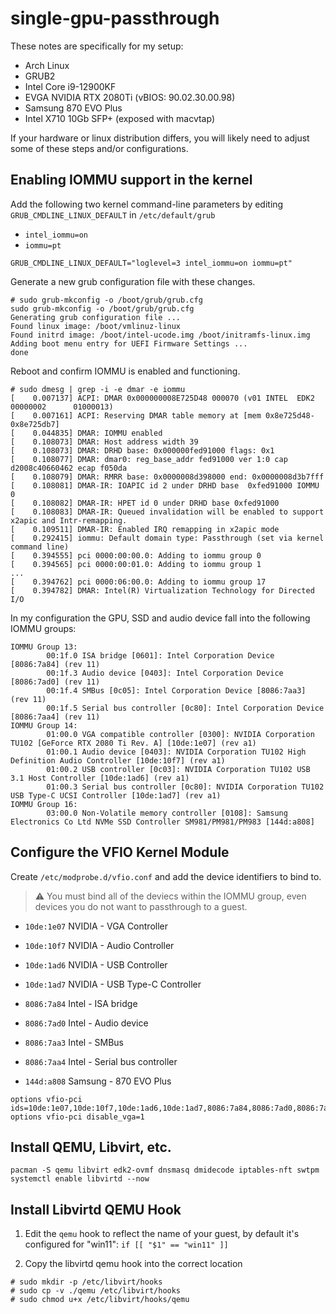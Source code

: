 # single-gpu-passthrough

These notes are specifically for my setup:
  * Arch Linux
  * GRUB2
  * Intel Core i9-12900KF
  * EVGA NVIDIA RTX 2080Ti (vBIOS: 90.02.30.00.98)
  * Samsung 870 EVO Plus
  * Intel X710 10Gb SFP+ (exposed with macvtap)

  If your hardware or linux distribution differs, you will likely need to
  adjust some of these steps and/or configurations.

## Enabling IOMMU support in the kernel
Add the following two kernel command-line parameters by editing
`GRUB_CMDLINE_LINUX_DEFAULT` in `/etc/default/grub`
* `intel_iommu=on`
* `iommu=pt`

```shell
GRUB_CMDLINE_LINUX_DEFAULT="loglevel=3 intel_iommu=on iommu=pt"
```

Generate a new grub configuration file with these changes.
```
# sudo grub-mkconfig -o /boot/grub/grub.cfg
sudo grub-mkconfig -o /boot/grub/grub.cfg
Generating grub configuration file ...
Found linux image: /boot/vmlinuz-linux
Found initrd image: /boot/intel-ucode.img /boot/initramfs-linux.img
Adding boot menu entry for UEFI Firmware Settings ...
done
```

Reboot and confirm IOMMU is enabled and functioning.
```
# sudo dmesg | grep -i -e dmar -e iommu
[    0.007137] ACPI: DMAR 0x000000008E725D48 000070 (v01 INTEL  EDK2     00000002      01000013)
[    0.007161] ACPI: Reserving DMAR table memory at [mem 0x8e725d48-0x8e725db7]
[    0.044835] DMAR: IOMMU enabled
[    0.108073] DMAR: Host address width 39
[    0.108073] DMAR: DRHD base: 0x000000fed91000 flags: 0x1
[    0.108077] DMAR: dmar0: reg_base_addr fed91000 ver 1:0 cap d2008c40660462 ecap f050da
[    0.108079] DMAR: RMRR base: 0x0000008d398000 end: 0x0000008d3b7fff
[    0.108081] DMAR-IR: IOAPIC id 2 under DRHD base  0xfed91000 IOMMU 0
[    0.108082] DMAR-IR: HPET id 0 under DRHD base 0xfed91000
[    0.108083] DMAR-IR: Queued invalidation will be enabled to support x2apic and Intr-remapping.
[    0.109511] DMAR-IR: Enabled IRQ remapping in x2apic mode
[    0.292415] iommu: Default domain type: Passthrough (set via kernel command line)
[    0.394555] pci 0000:00:00.0: Adding to iommu group 0
[    0.394565] pci 0000:00:01.0: Adding to iommu group 1
...
[    0.394762] pci 0000:06:00.0: Adding to iommu group 17
[    0.394782] DMAR: Intel(R) Virtualization Technology for Directed I/O
```

In my configuration the GPU, SSD and audio device fall into the following
IOMMU groups:
```
IOMMU Group 13:
        00:1f.0 ISA bridge [0601]: Intel Corporation Device [8086:7a84] (rev 11)
        00:1f.3 Audio device [0403]: Intel Corporation Device [8086:7ad0] (rev 11)
        00:1f.4 SMBus [0c05]: Intel Corporation Device [8086:7aa3] (rev 11)
        00:1f.5 Serial bus controller [0c80]: Intel Corporation Device [8086:7aa4] (rev 11)
IOMMU Group 14:
        01:00.0 VGA compatible controller [0300]: NVIDIA Corporation TU102 [GeForce RTX 2080 Ti Rev. A] [10de:1e07] (rev a1)
        01:00.1 Audio device [0403]: NVIDIA Corporation TU102 High Definition Audio Controller [10de:10f7] (rev a1)
        01:00.2 USB controller [0c03]: NVIDIA Corporation TU102 USB 3.1 Host Controller [10de:1ad6] (rev a1)
        01:00.3 Serial bus controller [0c80]: NVIDIA Corporation TU102 USB Type-C UCSI Controller [10de:1ad7] (rev a1)
IOMMU Group 16:
        03:00.0 Non-Volatile memory controller [0108]: Samsung Electronics Co Ltd NVMe SSD Controller SM981/PM981/PM983 [144d:a808]
```

## Configure the VFIO Kernel Module
Create `/etc/modprobe.d/vfio.conf` and add the device identifiers to bind to.

> :warning: You must bind all of the deviecs within the IOMMU group,
even devices you do not want to passthrough to a guest.

* `10de:1e07` NVIDIA - VGA Controller
* `10de:10f7` NVIDIA - Audio Controller
* `10de:1ad6` NVIDIA - USB Controller
* `10de:1ad7` NVIDIA - USB Type-C Controller

* `8086:7a84` Intel - ISA bridge
* `8086:7ad0` Intel - Audio device
* `8086:7aa3` Intel - SMBus
* `8086:7aa4` Intel - Serial bus controller

* `144d:a808` Samsung - 870 EVO Plus

```
options vfio-pci ids=10de:1e07,10de:10f7,10de:1ad6,10de:1ad7,8086:7a84,8086:7ad0,8086:7aa3,8086:7aa4,144d:a808
options vfio-pci disable_vga=1
```

## Install QEMU, Libvirt, etc.
```
pacman -S qemu libvirt edk2-ovmf dnsmasq dmidecode iptables-nft swtpm
systemctl enable libvirtd --now
```

## Install Libvirtd QEMU Hook
1. Edit the `qemu` hook to reflect the name of your guest, by default it's
configured for "win11": `if [[ "$1" == "win11" ]]`

2. Copy the libvirtd qemu hook into the correct location
```
# sudo mkdir -p /etc/libvirt/hooks
# sudo cp -v ./qemu /etc/libvirt/hooks
# sudo chmod u+x /etc/libvirt/hooks/qemu
```


